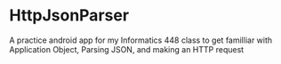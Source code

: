 # HttpJsonParser
A practice android app for my Informatics 448 class to get familliar with Application Object, Parsing JSON, and making an HTTP request
